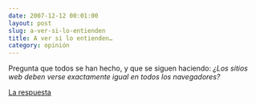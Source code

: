 ```yaml
---
date: 2007-12-12 00:01:00
layout: post
slug: a-ver-si-lo-entienden
title: A ver si lo entienden…
category: opinión
---
```


Pregunta que todos se han hecho, y que se siguen haciendo: *¿Los sitios web deben verse exactamente igual en todos los navegadores?*


[La respuesta](http://dowebsitesneedtolookexactlythesameineverybrowser.com/)
